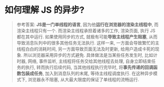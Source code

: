 # 如何理解 JS 的异步?

> 参考答案:
**JS是一门单线程的语言**, 因为他**运行在浏览器的渲染主线程中**, 而渲染主线程只有一个. 
而渲染主线程承担着诸多的工作, 渲染页面, 执行 JS 都在其中运行.
如果使用同步的方式, 就极有可能**导致主线程产生阻塞**, 从而导致消息队列中的很多其他任务无法执行.
这样一来, 一方面会导致繁忙的主线程白白的消耗时间, 另一方面导致页面无法及时更新, 给用户造成卡死的现象.
所以浏览器采用异步的方式避免. 具体做法是当某些任务发生时, 比如计时器, 网络, 事件监听, 主线程将任务交给其他线程去处理, 自身立即结束任务的执行, 转而执行后续代码, 当其他线程执行完毕时, 将**事先传递的回调函数包装成任务**, 加入到消息队列的末尾, 等待主线程调度执行.
在这种异步模式下, 浏览器永不阻塞, 从大最大限度的保证了单线程的流畅运行.
>